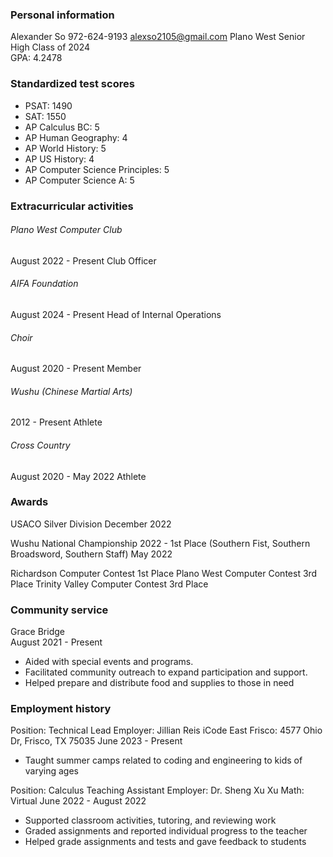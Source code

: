 

### Personal information  
Alexander So
972-624-9193
alexso2105@gmail.com 
Plano West Senior High
Class of 2024  
GPA: 4.2478

### Standardized test scores  
- PSAT: 1490
- SAT: 1550
- AP Calculus BC: 5
- AP Human Geography: 4
- AP World History: 5
- AP US History: 4
- AP Computer Science Principles: 5
- AP Computer Science A: 5

### Extracurricular activities  

###### Plano West Computer Club
August 2022 - Present
Club Officer

###### AIFA Foundation
August 2024 - Present
Head of Internal Operations

###### Choir 
August 2020 - Present
Member

###### Wushu (Chinese Martial Arts)
2012 - Present
Athlete

###### Cross Country
August 2020 - May 2022
Athlete

### Awards  

USACO Silver Division 
December 2022

Wushu National Championship 2022 - 1st Place (Southern Fist, Southern Broadsword, Southern Staff)
May 2022

Richardson Computer Contest 1st Place
Plano West Computer Contest 3rd Place
Trinity Valley Computer Contest 3rd Place

### Community service  

Grace Bridge  
August 2021 - Present
- Aided with special events and programs.
- Facilitated community outreach to expand participation and support.
- Helped prepare and distribute food and supplies to those in need


### Employment history  

Position: Technical Lead 
Employer: Jillian Reis
iCode East Frisco: 4577 Ohio Dr, Frisco, TX 75035
June 2023 - Present
- Taught summer camps related to coding and engineering to kids of varying ages

Position: Calculus Teaching Assistant
Employer: Dr. Sheng Xu
Xu Math: Virtual
June 2022 - August 2022
- Supported classroom activities, tutoring, and reviewing work
- Graded assignments and reported individual progress to the teacher
- Helped grade assignments and tests and gave feedback to students
